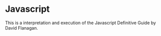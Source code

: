 # Javascript
This is a interpretation and execution of the Javascript Definitive Guide by David Flanagan.

